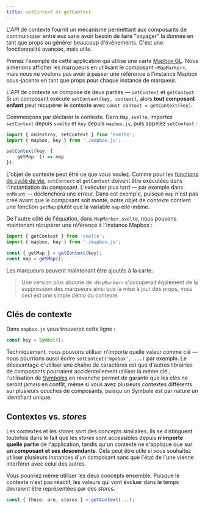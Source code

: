 ```yaml
---
title: setContext et getContext
---
```


L'<span class="vo">_API_</span> de contexte fournit un mécanisme permettant aux composants de communiquer entre eux sans avoir besoin de faire "voyager" la donnée en tant que props ou générer beaucoup d'évènements. C'est une fonctionnalité avancée, mais utile.


Prenez l'exemple de cette application qui utilise une carte [Mapbox GL](https://docs.mapbox.com/mapbox-gl-js/overview/). Nous aimerions afficher les marqueurs en utilisant le composant `<MapMarker>`, mais nous ne voulons pas avoir à passer une référence à l'instance Mapbox sous-jacente en tant que props pour chaque instance de marqueur.

L'<span class="vo">_API_</span> de contexte se compose de deux parties — `setContext` et `getContext`. Si un composant exécute `setContent(key, context)`, alors **tout composant enfant** peut récupérer le contexte avec `const context = getContext(key)`.

Commençons par déclarer le contexte. Dans `Map.svelte`, importez `setContext` depuis `svelte` et `key` depuis `mapbox.js`, puis appelez `setContext` :

```ts
import { onDestroy, setContext } from 'svelte';
import { mapbox, key } from './mapbox.js';

setContext(key, {
	getMap: () => map
});
```

L'objet de contexte peut être ce que vous voulez. Comme pour les [fonctions de cycle de vie](/tutorial/onmount), `setContext` et `getContext` doivent être exécutées dans l'instantiation du composant. L'exécuter plus tard — par exemple dans `onMount` — déclenchera une erreur. Dans cet exemple, puisque `map` n'est pas créé avant que le composant soit monté, notre objet de contexte contient une fonction `getMap` plutôt que la variable `map` elle-même.

De l'autre côté de l'équation, dans `MapMarker.svelte`, nous pouvons maintenant récupérer une référence à l'instance Mapbox :

```ts
import { getContext } from 'svelte';
import { mapbox, key } from './mapbox.js';

const { getMap } = getContext(key);
const map = getMap();
```

Les marqueurs peuvent maintenant être ajoutés à la carte.

> Une version plus aboutie de `<MapMarker>` s'occuperait également de la suppression des marqueurs ainsi que la mise à jour des props, mais ceci est une simple démo du contexte.

## Clés de contexte

Dans `mapbox.js` vous trouverez cette ligne :

```ts
const key = Symbol();
```

Techniquement, nous pouvons utiliser n'importe quelle valeur comme clé — nous pourrions aussi écrire `setContext('mpabox', ...)` par exemple. Le désavantage d'utiliser une chaîne de caractères est que d'autres librairies de composants pourraient accidentellement utiliser la même clé ; l'utilisation de [Symboles](https://developer.mozilla.org/fr/docs/Web/JavaScript/Reference/Global_Objects/Symbol) en revanche permet de garantir que les clés ne seront jamais en conflit, même si vous avez plusieurs contextes différents sur plusieurs couches de composants, puisqu'un Symbole est par nature un identifiant unique.

## Contextes vs. <span class="vo">_stores_</span>

Les contextes et les <span class="vo">_stores_</span> sont des concepts similaires. Ils se distinguent toutefois dans le fait que les <span class="vo">_stores_</span> sont accessibles depuis **n'importe quelle partie** de l'application, tandis qu'un contexte ne s'applique que sur **un composant et ses descendants**. Cela peut être utile si vous souhaitez utiliser plusieurs instances d'un composant sans que l'état de l'une vienne interférer avec celui des autres.

Vous pourriez même utiliser les deux concepts ensemble. Puisque le contexte n'est pas réactif, les valeurs qui vont évoluer dans le temps devraient être représentées par des <span class="vo">_stores_</span>.

```ts
const { these, are, stores } = getContext(...);
```
